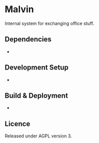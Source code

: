 Malvin
======

Internal system for exchanging office stuff.

## Dependencies
*

## Development Setup
* 

## Build & Deployment
*

## Licence
Released under AGPL version 3.
